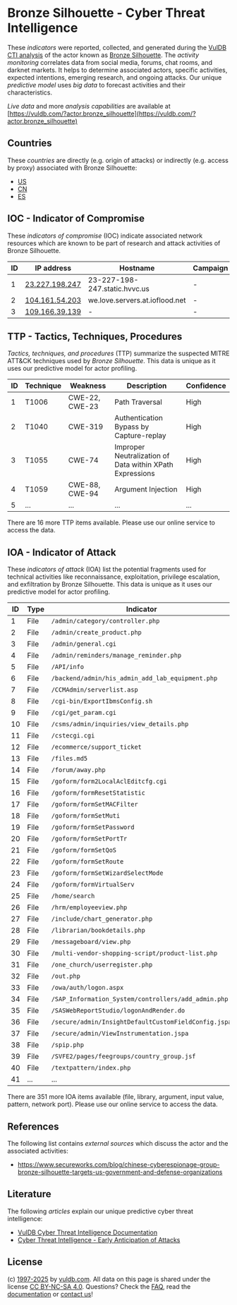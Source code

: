 # Bronze Silhouette - Cyber Threat Intelligence

These _indicators_ were reported, collected, and generated during the [VulDB CTI analysis](https://vuldb.com/?kb.cti) of the actor known as [Bronze Silhouette](https://vuldb.com/?actor.bronze_silhouette). The _activity monitoring_ correlates data from social media, forums, chat rooms, and darknet markets. It helps to determine associated actors, specific activities, expected intentions, emerging research, and ongoing attacks. Our unique _predictive model_ uses _big data_ to forecast activities and their characteristics.

_Live data_ and more _analysis capabilities_ are available at [https://vuldb.com/?actor.bronze_silhouette](https://vuldb.com/?actor.bronze_silhouette)

## Countries

These _countries_ are directly (e.g. origin of attacks) or indirectly (e.g. access by proxy) associated with Bronze Silhouette:

* [US](https://vuldb.com/?country.us)
* [CN](https://vuldb.com/?country.cn)
* [ES](https://vuldb.com/?country.es)

## IOC - Indicator of Compromise

These _indicators of compromise_ (IOC) indicate associated network resources which are known to be part of research and attack activities of Bronze Silhouette.

ID | IP address | Hostname | Campaign | Confidence
-- | ---------- | -------- | -------- | ----------
1 | [23.227.198.247](https://vuldb.com/?ip.23.227.198.247) | 23-227-198-247.static.hvvc.us | - | High
2 | [104.161.54.203](https://vuldb.com/?ip.104.161.54.203) | we.love.servers.at.ioflood.net | - | High
3 | [109.166.39.139](https://vuldb.com/?ip.109.166.39.139) | - | - | High

## TTP - Tactics, Techniques, Procedures

_Tactics, techniques, and procedures_ (TTP) summarize the suspected MITRE ATT&CK techniques used by _Bronze Silhouette_. This data is unique as it uses our predictive model for actor profiling.

ID | Technique | Weakness | Description | Confidence
-- | --------- | -------- | ----------- | ----------
1 | T1006 | CWE-22, CWE-23 | Path Traversal | High
2 | T1040 | CWE-319 | Authentication Bypass by Capture-replay | High
3 | T1055 | CWE-74 | Improper Neutralization of Data within XPath Expressions | High
4 | T1059 | CWE-88, CWE-94 | Argument Injection | High
5 | ... | ... | ... | ...

There are 16 more TTP items available. Please use our online service to access the data.

## IOA - Indicator of Attack

These _indicators of attack_ (IOA) list the potential fragments used for technical activities like reconnaissance, exploitation, privilege escalation, and exfiltration by Bronze Silhouette. This data is unique as it uses our predictive model for actor profiling.

ID | Type | Indicator | Confidence
-- | ---- | --------- | ----------
1 | File | `/admin/category/controller.php` | High
2 | File | `/admin/create_product.php` | High
3 | File | `/admin/general.cgi` | High
4 | File | `/admin/reminders/manage_reminder.php` | High
5 | File | `/API/info` | Medium
6 | File | `/backend/admin/his_admin_add_lab_equipment.php` | High
7 | File | `/CCMAdmin/serverlist.asp` | High
8 | File | `/cgi-bin/ExportIbmsConfig.sh` | High
9 | File | `/cgi/get_param.cgi` | High
10 | File | `/csms/admin/inquiries/view_details.php` | High
11 | File | `/cstecgi.cgi` | Medium
12 | File | `/ecommerce/support_ticket` | High
13 | File | `/files.md5` | Medium
14 | File | `/forum/away.php` | High
15 | File | `/goform/form2LocalAclEditcfg.cgi` | High
16 | File | `/goform/formResetStatistic` | High
17 | File | `/goform/formSetMACFilter` | High
18 | File | `/goform/formSetMuti` | High
19 | File | `/goform/formSetPassword` | High
20 | File | `/goform/formSetPortTr` | High
21 | File | `/goform/formSetQoS` | High
22 | File | `/goform/formSetRoute` | High
23 | File | `/goform/formSetWizardSelectMode` | High
24 | File | `/goform/formVirtualServ` | High
25 | File | `/home/search` | Medium
26 | File | `/hrm/employeeview.php` | High
27 | File | `/include/chart_generator.php` | High
28 | File | `/librarian/bookdetails.php` | High
29 | File | `/messageboard/view.php` | High
30 | File | `/multi-vendor-shopping-script/product-list.php` | High
31 | File | `/one_church/userregister.php` | High
32 | File | `/out.php` | Medium
33 | File | `/owa/auth/logon.aspx` | High
34 | File | `/SAP_Information_System/controllers/add_admin.php` | High
35 | File | `/SASWebReportStudio/logonAndRender.do` | High
36 | File | `/secure/admin/InsightDefaultCustomFieldConfig.jspa` | High
37 | File | `/secure/admin/ViewInstrumentation.jspa` | High
38 | File | `/spip.php` | Medium
39 | File | `/SVFE2/pages/feegroups/country_group.jsf` | High
40 | File | `/textpattern/index.php` | High
41 | ... | ... | ...

There are 351 more IOA items available (file, library, argument, input value, pattern, network port). Please use our online service to access the data.

## References

The following list contains _external sources_ which discuss the actor and the associated activities:

* https://www.secureworks.com/blog/chinese-cyberespionage-group-bronze-silhouette-targets-us-government-and-defense-organizations

## Literature

The following _articles_ explain our unique predictive cyber threat intelligence:

* [VulDB Cyber Threat Intelligence Documentation](https://vuldb.com/?kb.cti)
* [Cyber Threat Intelligence - Early Anticipation of Attacks](https://www.scip.ch/en/?labs.20201022)

## License

(c) [1997-2025](https://vuldb.com/?kb.changelog) by [vuldb.com](https://vuldb.com/?kb.about). All data on this page is shared under the license [CC BY-NC-SA 4.0](https://creativecommons.org/licenses/by-nc-sa/4.0/). Questions? Check the [FAQ](https://vuldb.com/?kb.faq), read the [documentation](https://vuldb.com/?kb) or [contact us](https://vuldb.com/?contact)!
